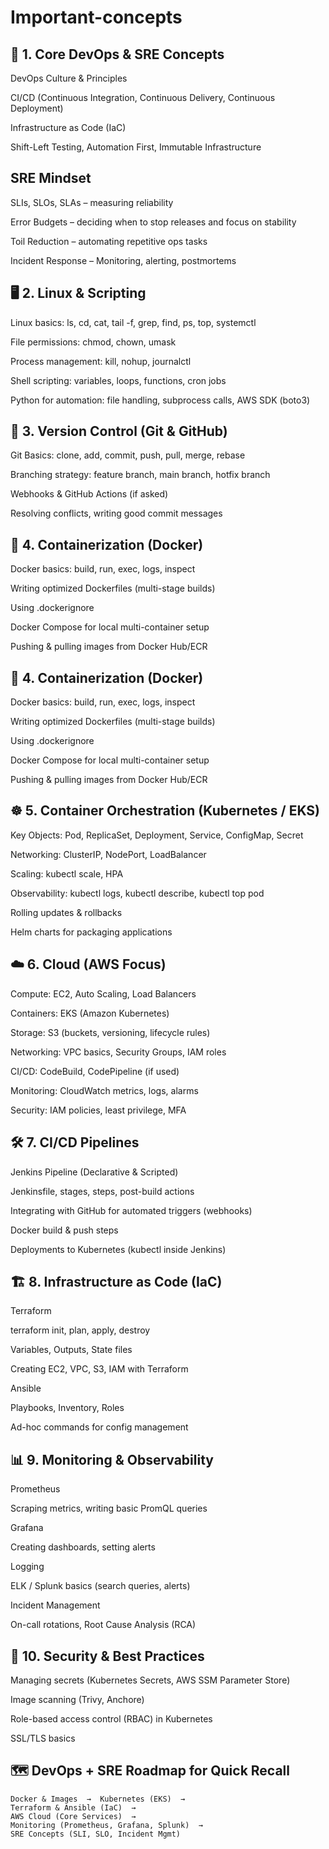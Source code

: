 # Important-concepts


## 🔑 1. Core DevOps & SRE Concepts

DevOps Culture & Principles

CI/CD (Continuous Integration, Continuous Delivery, Continuous Deployment)

Infrastructure as Code (IaC)

Shift-Left Testing, Automation First, Immutable Infrastructure


## SRE Mindset

SLIs, SLOs, SLAs – measuring reliability

Error Budgets – deciding when to stop releases and focus on stability

Toil Reduction – automating repetitive ops tasks

Incident Response – Monitoring, alerting, postmortems


## 🖥 2. Linux & Scripting

Linux basics: ls, cd, cat, tail -f, grep, find, ps, top, systemctl

File permissions: chmod, chown, umask

Process management: kill, nohup, journalctl

Shell scripting: variables, loops, functions, cron jobs

Python for automation: file handling, subprocess calls, AWS SDK (boto3)

## 🐙 3. Version Control (Git & GitHub)

Git Basics: clone, add, commit, push, pull, merge, rebase

Branching strategy: feature branch, main branch, hotfix branch

Webhooks & GitHub Actions (if asked)

Resolving conflicts, writing good commit messages

## 🐳 4. Containerization (Docker)

Docker basics: build, run, exec, logs, inspect

Writing optimized Dockerfiles (multi-stage builds)

Using .dockerignore

Docker Compose for local multi-container setup

Pushing & pulling images from Docker Hub/ECR

## 🐳 4. Containerization (Docker)

Docker basics: build, run, exec, logs, inspect

Writing optimized Dockerfiles (multi-stage builds)

Using .dockerignore

Docker Compose for local multi-container setup

Pushing & pulling images from Docker Hub/ECR

## ☸️ 5. Container Orchestration (Kubernetes / EKS)

Key Objects: Pod, ReplicaSet, Deployment, Service, ConfigMap, Secret

Networking: ClusterIP, NodePort, LoadBalancer

Scaling: kubectl scale, HPA

Observability: kubectl logs, kubectl describe, kubectl top pod

Rolling updates & rollbacks

Helm charts for packaging applications

## ☁️ 6. Cloud (AWS Focus)

Compute: EC2, Auto Scaling, Load Balancers

Containers: EKS (Amazon Kubernetes)

Storage: S3 (buckets, versioning, lifecycle rules)

Networking: VPC basics, Security Groups, IAM roles

CI/CD: CodeBuild, CodePipeline (if used)

Monitoring: CloudWatch metrics, logs, alarms

Security: IAM policies, least privilege, MFA

## 🛠 7. CI/CD Pipelines

Jenkins Pipeline (Declarative & Scripted)

Jenkinsfile, stages, steps, post-build actions

Integrating with GitHub for automated triggers (webhooks)

Docker build & push steps

Deployments to Kubernetes (kubectl inside Jenkins)

## 🏗 8. Infrastructure as Code (IaC)

Terraform

terraform init, plan, apply, destroy

Variables, Outputs, State files

Creating EC2, VPC, S3, IAM with Terraform

Ansible

Playbooks, Inventory, Roles

Ad-hoc commands for config management

## 📊 9. Monitoring & Observability

Prometheus

Scraping metrics, writing basic PromQL queries

Grafana

Creating dashboards, setting alerts

Logging

ELK / Splunk basics (search queries, alerts)

Incident Management

On-call rotations, Root Cause Analysis (RCA)

## 🔐 10. Security & Best Practices

Managing secrets (Kubernetes Secrets, AWS SSM Parameter Store)

Image scanning (Trivy, Anchore)

Role-based access control (RBAC) in Kubernetes

SSL/TLS basics


## 🗺 DevOps + SRE Roadmap for Quick Recall

```Linux & Scripting  →  Git & GitHub  →  CI/CD (Jenkins)  →  
Docker & Images  →  Kubernetes (EKS)  →  
Terraform & Ansible (IaC)  →  
AWS Cloud (Core Services)  →  
Monitoring (Prometheus, Grafana, Splunk)  →  
SRE Concepts (SLI, SLO, Incident Mgmt)
